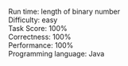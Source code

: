 Run time: length of binary number  
Difficulty: easy  
Task Score: 100%  
Correctness: 100%  
Performance: 100%  
Programming language: Java  
